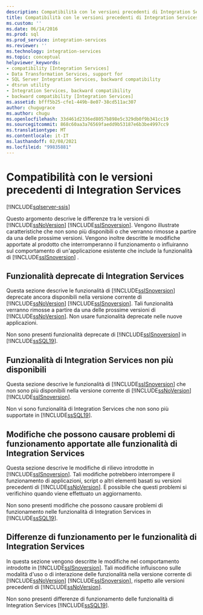 ```yaml
---
description: Compatibilità con le versioni precedenti di Integration Services
title: Compatibilità con le versioni precedenti di Integration Services | Microsoft Docs
ms.custom: ''
ms.date: 06/14/2016
ms.prod: sql
ms.prod_service: integration-services
ms.reviewer: ''
ms.technology: integration-services
ms.topic: conceptual
helpviewer_keywords:
- compatibility [Integration Services]
- Data Transformation Services, support for
- SQL Server Integration Services, backward compatibility
- dtsrun utility
- Integration Services, backward compatibility
- backward compatibility [Integration Services]
ms.assetid: bfff5b25-cfe1-449b-8e07-38cd511ac307
author: chugugrace
ms.author: chugu
ms.openlocfilehash: 33d461d2336ed8057b898e5c329db0f9b341cc19
ms.sourcegitcommit: 868c60aa3a76569faedd9b53187e6b3be4997cc9
ms.translationtype: MT
ms.contentlocale: it-IT
ms.lasthandoff: 02/08/2021
ms.locfileid: "99835881"
---
```

# <a name="integration-services-backward-compatibility"></a>Compatibilità con le versioni precedenti di Integration Services

[!INCLUDE[sqlserver-ssis](../includes/applies-to-version/sqlserver-ssis.md)]


  Questo argomento descrive le differenze tra le versioni di [!INCLUDE[ssNoVersion](../includes/ssnoversion-md.md)] [!INCLUDE[ssISnoversion](../includes/ssisnoversion-md.md)]. Vengono illustrate caratteristiche che non sono più disponibili o che verranno rimosse a partire da una delle prossime versioni. Vengono inoltre descritte le modifiche apportate al prodotto che interromperanno il funzionamento o influiranno sul comportamento di un'applicazione esistente che include la funzionalità di [!INCLUDE[ssISnoversion](../includes/ssisnoversion-md.md)] .  
  
## <a name="deprecated-integration-services-features"></a>Funzionalità deprecate di Integration Services

Questa sezione descrive le funzionalità di [!INCLUDE[ssISnoversion](../includes/ssisnoversion-md.md)] deprecate ancora disponibili nella versione corrente di [!INCLUDE[ssNoVersion](../includes/ssnoversion-md.md)] [!INCLUDE[ssISnoversion](../includes/ssisnoversion-md.md)]. Tali funzionalità verranno rimosse a partire da una delle prossime versioni di [!INCLUDE[ssNoVersion](../includes/ssnoversion-md.md)]. Non usare funzionalità deprecate nelle nuove applicazioni.  
  
 Non sono presenti funzionalità deprecate di [!INCLUDE[ssISnoversion](../includes/ssisnoversion-md.md)] in [!INCLUDE[ssSQL19](../includes/sssql19-md.md)].  

## <a name="discontinued-integration-services-functionality"></a>Funzionalità di Integration Services non più disponibili

Questa sezione descrive le funzionalità di [!INCLUDE[ssISnoversion](../includes/ssisnoversion-md.md)] che non sono più disponibili nella versione corrente di [!INCLUDE[ssNoVersion](../includes/ssnoversion-md.md)] [!INCLUDE[ssISnoversion](../includes/ssisnoversion-md.md)].  
  
 Non vi sono funzionalità di Integration Services che non sono più supportate in [!INCLUDE[ssSQL19](../includes/sssql19-md.md)].  

## <a name="breaking-changes-to-integration-services-features"></a>Modifiche che possono causare problemi di funzionamento apportate alle funzionalità di Integration Services

Questa sezione descrive le modifiche di rilievo introdotte in [!INCLUDE[ssISnoversion](../includes/ssisnoversion-md.md)]. Tali modifiche potrebbero interrompere il funzionamento di applicazioni, script o altri elementi basati su versioni precedenti di [!INCLUDE[ssNoVersion](../includes/ssnoversion-md.md)]. È possibile che questi problemi si verifichino quando viene effettuato un aggiornamento.  
  
 Non sono presenti modifiche che possono causare problemi di funzionamento nelle funzionalità di Integration Services in [!INCLUDE[ssSQL19](../includes/sssql19-md.md)]. 

## <a name="behavior-changes-to-integration-services-features"></a>Differenze di funzionamento per le funzionalità di Integration Services

In questa sezione vengono descritte le modifiche nel comportamento introdotte in [!INCLUDE[ssISnoversion](../includes/ssisnoversion-md.md)]. Tali modifiche influiscono sulle modalità d'uso o di interazione delle funzionalità nella versione corrente di [!INCLUDE[ssNoVersion](../includes/ssnoversion-md.md)] [!INCLUDE[ssISnoversion](../includes/ssisnoversion-md.md)], rispetto alle versioni precedenti di [!INCLUDE[ssNoVersion](../includes/ssnoversion-md.md)].  
  
Non sono presenti differenze di funzionamento delle funzionalità di Integration Services [!INCLUDE[ssSQL19](../includes/sssql19-md.md)].  
